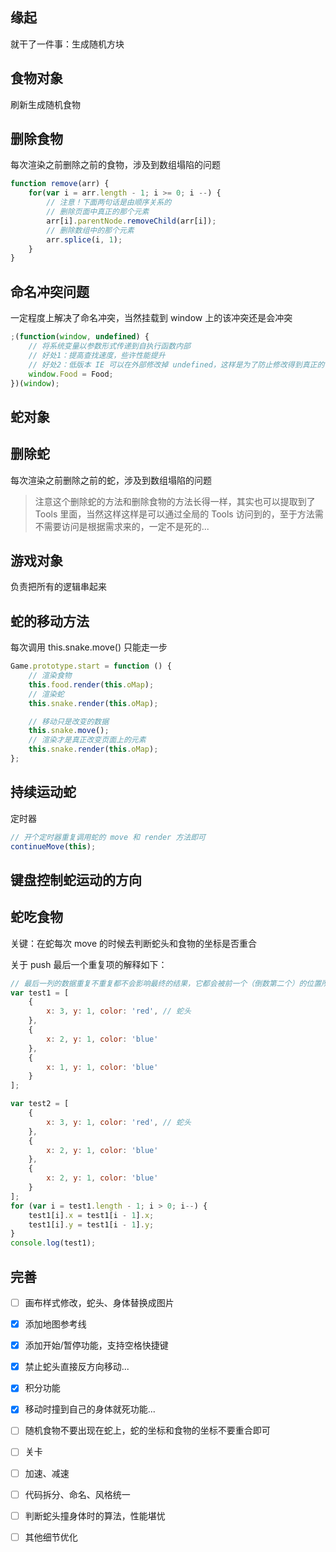 ## 缘起

就干了一件事：生成随机方块

## 食物对象

刷新生成随机食物

## 删除食物

每次渲染之前删除之前的食物，涉及到数组塌陷的问题

```javascript
function remove(arr) {
    for(var i = arr.length - 1; i >= 0; i --) {
        // 注意！下面两句话是由顺序关系的
        // 删除页面中真正的那个元素
        arr[i].parentNode.removeChild(arr[i]);
        // 删除数组中的那个元素
        arr.splice(i, 1);
    }
}
```

## 命名冲突问题

一定程度上解决了命名冲突，当然挂载到 window 上的该冲突还是会冲突

```javascript
;(function(window, undefined) {
    // 将系统变量以参数形式传递到自执行函数内部
    // 好处1：提高查找速度，些许性能提升
    // 好处2：低版本 IE 可以在外部修改掉 undefined，这样是为了防止修改得到真正的 undefined
    window.Food = Food;
})(window);
```

## 蛇对象

## 删除蛇

每次渲染之前删除之前的蛇，涉及到数组塌陷的问题

> 注意这个删除蛇的方法和删除食物的方法长得一样，其实也可以提取到了 Tools 里面，当然这样这样是可以通过全局的 Tools 访问到的，至于方法需不需要访问是根据需求来的，一定不是死的...

## 游戏对象

负责把所有的逻辑串起来

## 蛇的移动方法

每次调用 this.snake.move() 只能走一步

```javascript
Game.prototype.start = function () {
    // 渲染食物
    this.food.render(this.oMap);
    // 渲染蛇
    this.snake.render(this.oMap);

    // 移动只是改变的数据
    this.snake.move();
    // 渲染才是真正改变页面上的元素
    this.snake.render(this.oMap);
};
```

## 持续运动蛇

定时器

```javascript
// 开个定时器重复调用蛇的 move 和 render 方法即可
continueMove(this);
```

## 键盘控制蛇运动的方向

## 蛇吃食物

关键：在蛇每次 move 的时候去判断蛇头和食物的坐标是否重合

关于 push 最后一个重复项的解释如下：

```javascript
// 最后一列的数据重复不重复都不会影响最终的结果，它都会被前一个（倒数第二个）的位置所替换
var test1 = [
    {
        x: 3, y: 1, color: 'red', // 蛇头
    },
    {
        x: 2, y: 1, color: 'blue'
    },
    {
        x: 1, y: 1, color: 'blue'
    }
];

var test2 = [
    {
        x: 3, y: 1, color: 'red', // 蛇头
    },
    {
        x: 2, y: 1, color: 'blue'
    },
    {
        x: 2, y: 1, color: 'blue'
    }
];
for (var i = test1.length - 1; i > 0; i--) {
    test1[i].x = test1[i - 1].x;
    test1[i].y = test1[i - 1].y;
}
console.log(test1);
```

## 完善

- [ ] 画布样式修改，蛇头、身体替换成图片
- [x] 添加地图参考线
- [x] 添加开始/暂停功能，支持空格快捷键
- [x] 禁止蛇头直接反方向移动...
- [x] 积分功能
- [x] 移动时撞到自己的身体就死功能...
- [ ] 随机食物不要出现在蛇上，蛇的坐标和食物的坐标不要重合即可
- [ ] 关卡
- [ ] 加速、减速
- [ ] 代码拆分、命名、风格统一
- [ ] 判断蛇头撞身体时的算法，性能堪忧
- [ ] 其他细节优化

